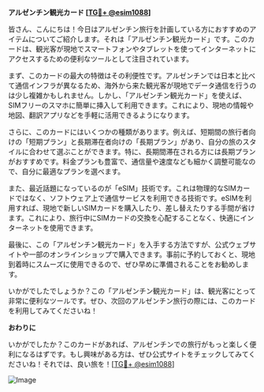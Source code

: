 **アルゼンチン観光カード [[TG💪+ @esim1088](https://t.me/s/esim1088)]**

皆さん、こんにちは！今日はアルゼンチン旅行を計画している方におすすめのアイテムについてご紹介します。それは「アルゼンチン観光カード」です。このカードは、観光客が現地でスマートフォンやタブレットを使ってインターネットにアクセスするための便利なツールとして注目されています。

まず、このカードの最大の特徴はその利便性です。アルゼンチンでは日本と比べて通信インフラが異なるため、海外から来た観光客が現地でデータ通信を行うのは少し複雑かもしれません。しかし、「アルゼンチン観光カード」を使えば、SIMフリーのスマホに簡単に挿入して利用できます。これにより、現地の情報や地図、翻訳アプリなどを手軽に活用できるようになります。

さらに、このカードにはいくつかの種類があります。例えば、短期間の旅行者向けの「短期プラン」と長期滞在者向けの「長期プラン」があり、自分の旅のスタイルに合わせて選ぶことができます。特に、長期間滞在される方には長期プランがおすすめです。料金プランも豊富で、通信量や速度なども細かく調整可能なので、自分に最適なプランを選べます。

また、最近話題になっているのが「eSIM」技術です。これは物理的なSIMカードではなく、ソフトウェア上で通信サービスを利用できる技術です。eSIMを利用すれば、現地で新しいSIMカードを購入したり、差し替えたりする手間が省けます。これにより、旅行中にSIMカードの交換を心配することなく、快適にインターネットを使用できます。

最後に、この「アルゼンチン観光カード」を入手する方法ですが、公式ウェブサイトや一部のオンラインショップで購入できます。事前に予約しておくと、現地到着時にスムーズに使用できるので、ぜひ早めに準備されることをお勧めします。

いかがでしたでしょうか？この「アルゼンチン観光カード」は、観光客にとって非常に便利なツールです。ぜひ、次回のアルゼンチン旅行の際には、このカードを利用してみてくださいね！

**おわりに**

いかがでしたか？このカードがあれば、アルゼンチンでの旅行がもっと楽しく便利になるはずです。もし興味がある方は、ぜひ公式サイトをチェックしてみてくださいね！それでは、良い旅を！[[TG💪+ @esim1088](https://t.me/s/esim1088)]

![Image](https://i.postimg.cc/Y0z9fWf4/image.png)